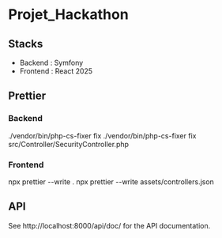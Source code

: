 # Projet_Hackathon
## Stacks
- Backend : Symfony
- Frontend : React
2025

## Prettier
### Backend
./vendor/bin/php-cs-fixer fix
./vendor/bin/php-cs-fixer fix src/Controller/SecurityController.php
### Frontend
npx prettier --write .
npx prettier --write assets/controllers.json

## API
See http://localhost:8000/api/doc/ for the API documentation.